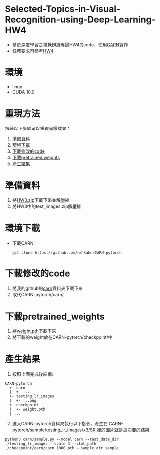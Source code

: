 # Selected-Topics-in-Visual-Recognition-using-Deep-Learning-HW4
 - 基於深度學習之視覺辨識專論HW4的code，使用[CARN](https://github.com/nmhkahn/CARN-pytorch)實作
 - 任務要求可參考[HW4](https://github.com/nomiaro/Selected-Topics-in-Visual-Recognition-using-Deep-Learning/blob/main/HW4/HW4_and_FinalProject.pdf)

# 環境
 - linux
 - CUDA 10.0

# 重現方法
跟著以下步驟可以重現同樣成果：
1. [準備資料](#準備資料)
2. [環境下載](#環境下載)
3. [下載修改的code](#下載修改的code)
4. [下載pretrained weights](#下載pretrained_weights)
5. [產生結果](#產生結果)

# 準備資料
1. 將[HW3.zip](https://drive.google.com/file/d/1D_B7Ns9Blh5wSahj-3BN07DryyuvjObJ/view?usp=sharing)下載下來並解壓縮<br>
2. 將HW3中的test_images.zip解壓縮

# 環境下載
 - 下載CARN:
   ```
   git clone https://github.com/nmhkahn/CARN-pytorch
   ```

# 下載修改的code
1. 將我的github的[carn](https://github.com/nomiaro/Selected-Topics-in-Visual-Recognition-using-Deep-Learning/tree/main/HW4/carn)資料夾下載下來<br>
2. 取代CARN-pytorch/carn/

# 下載pretrained_weights
1. 將[weight.pth](https://github.com/nomiaro/Selected-Topics-in-Visual-Recognition-using-Deep-Learning/blob/main/HW4/carn_1000.pth)下載下來<br>
2. 將下載的weight放在CARN-pytorch/checkpoint/中

# 產生結果
1. 按照上面完成後結構:
```
CARN-pytorch
  +- carn
  |  +- ...
  +- testing_lr_images
  |  +- ...png
  +- checkpoint
  |  +- weight.pth
  | ...
```
2. 進入CARN-pytorch資料夾執行以下指令，產生在 CARN-pytorch/sample/testing_lr_images/x3/SR 裡的圖片就是這次要的結果
```
python3 carn/sample.py --model carn --test_data_dir ./testing_lr_images --scale 3 --ckpt_path ./checkpoint/carn/carn_1000.pth --sample_dir sample
```
